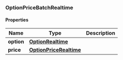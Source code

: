 

[//]: # (CLASS:OptionPriceBatchRealtime)

[//]: # (KIND:object)

### OptionPriceBatchRealtime

#### Properties

[//]: # (START_DEFINITION)

Name | Type | Description
------------ | ------------- | -------------
**option** | [**OptionRealtime**](OptionRealtime.md) |  &nbsp;
**price** | [**OptionPriceRealtime**](OptionPriceRealtime.md) |  &nbsp;

[//]: # (END_DEFINITION)


[//]: # (CONTAINED_CLASS:OptionRealtime)


[//]: # (CONTAINED_CLASS:OptionPriceRealtime)



